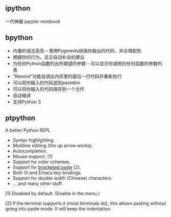 ## ipython
一代神器 jupyter notebook

## bpython
- 内置的语法高亮 – 使用Pygments排版你敲出的代码，并合理配色
- 根据你的行为，显示自动补全的建议
- 为任何Python函数列出所期望的参数 – 可以显示你调用的任何函数的参数列表
- “Rewind”功能会调出内存里的最后一行代码并重新执行
- 可以将你输入的代码送到pastebin
- 可以将你输入的代码保存到一个文件
- 自动缩进
- 支持Python 3

## ptpython
A better Python REPL
- Syntax highlighting.
- Multiline editing (the up arrow works).
- Autocompletion.
- Mouse support. [1]
- Support for color schemes.
- Support for [bracketed paste](https://cirw.in/blog/bracketed-paste) [2].
- Both Vi and Emacs key bindings.
- Support for double width (Chinese) characters.
- ... and many other stuff.

[1] Disabled by default. (Enable in the menu.)

[2] If the terminal supports it (most terminals do), this allows pasting without going into paste mode. It will keep the indentation.
